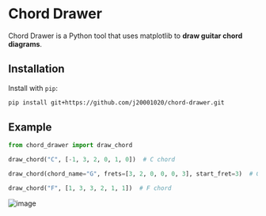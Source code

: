 # Chord Drawer

Chord Drawer is a Python tool that uses matplotlib to **draw guitar chord diagrams**.

## Installation

Install with `pip`:

```bash
pip install git+https://github.com/j20001020/chord-drawer.git
```

## Example


```python
from chord_drawer import draw_chord

draw_chord("C", [-1, 3, 2, 0, 1, 0])  # C chord

draw_chord(chord_name="G", frets=[3, 2, 0, 0, 0, 3], start_fret=3)  # G chord, starting from fret 3

draw_chord("F", [1, 3, 3, 2, 1, 1])  # F chord
```

![image](https://github.com/user-attachments/assets/3685a6e6-25f7-4691-80e9-4e29e90ae1fb)
